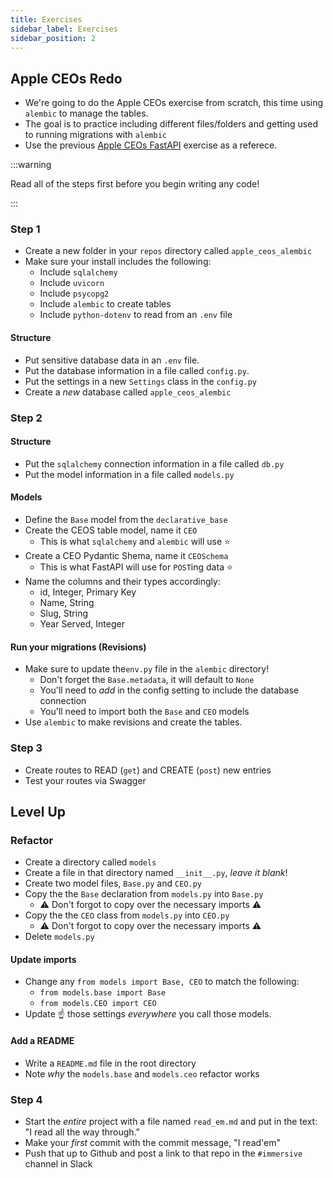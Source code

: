 ```yaml
---
title: Exercises
sidebar_label: Exercises
sidebar_position: 2
---
```


<!-- markdownlint-disable no-inline-html no-trailing-punctuation no-duplicate-heading -->

## Apple CEOs Redo

- We're going to do the Apple CEOs exercise from scratch, this time using `alembic` to manage the tables.
- The goal is to practice including different files/folders and getting used to running migrations with `alembic`
- Use the previous [Apple CEOs FastAPI](/docs/exercises/fastapi-psql-apple-ceos/) exercise as a referece.

:::warning

Read all of the steps first before you begin writing any code!

:::

### Step 1

- Create a new folder in your `repos` directory called `apple_ceos_alembic`
- Make sure your install includes the following:
  - Include `sqlalchemy`
  - Include `uvicorn`
  - Include `psycopg2`
  - Include `alembic` to create tables
  - Include `python-dotenv` to read from an `.env` file

#### Structure

- Put sensitive database data in an `.env` file.
- Put the database information in a file called `config.py`.
- Put the settings in a new `Settings` class in the `config.py`
- Create a _new_ database called `apple_ceos_alembic`

### Step 2

#### Structure

- Put the `sqlalchemy` connection information in a file called `db.py`
- Put the model information in a file called `models.py`

#### Models

- Define the `Base` model from the `declarative_base`
- Create the CEOS table model, name it `CEO`
  - This is what `sqlalchemy` and `alembic` will use :star:
- Create a CEO Pydantic Shema, name it `CEOSchema`
  - This is what FastAPI will use for `POST`ing data :star:
- Name the columns and their types accordingly:
  - id, Integer, Primary Key
  - Name, String
  - Slug, String
  - Year Served, Integer

#### Run your migrations (Revisions)

- Make sure to update the`env.py` file in the `alembic` directory!
  - Don't forget the `Base.metadata`, it will default to `None`
  - You'll need to _add_ in the config setting to include the database connection
  - You'll need to import both the `Base` and `CEO` models
- Use `alembic` to make revisions and create the tables.

### Step 3

- Create routes to READ (`get`) and CREATE (`post`) new entries
- Test your routes via Swagger

## Level Up

### Refactor

- Create a directory called `models`
- Create a file in that directory named `__init__.py`, _leave it blank_!
- Create two model files, `Base.py` and `CEO.py`
- Copy the the `Base` declaration from `models.py` into `Base.py`
  - :warning: Don't forgot to copy over the necessary imports :warning:
- Copy the the `CEO` class from `models.py` into `CEO.py`
  - :warning: Don't forgot to copy over the necessary imports :warning:
- Delete `models.py`

#### Update imports

- Change any `from models import Base, CEO` to match the following:
  - `from models.base import Base`
  - `from models.CEO import CEO`
- Update :point_up: those settings _everywhere_ you call those models.

#### Add a README

- Write a `README.md` file in the root directory
- Note _why_ the `models.base` and `models.ceo` refactor works

### Step 4

- Start the _entire_ project with a file named `read_em.md` and put in the text: "I read all the way through."
- Make your _first_ commit with the commit message, "I read'em"
- Push that up to Github and post a link to that repo in the `#immersive` channel in Slack
